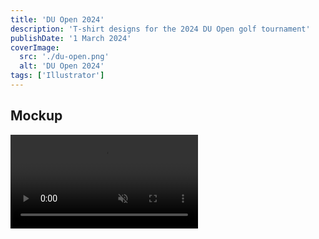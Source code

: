```yaml
---
title: 'DU Open 2024'
description: 'T-shirt designs for the 2024 DU Open golf tournament'
publishDate: '1 March 2024'
coverImage:
  src: './du-open.png'
  alt: 'DU Open 2024'
tags: ['Illustrator']
---
```


## Mockup

<div class="w-full">
<video class="mx-auto" autoplay loop muted playsinline>
  <source src="https://f004.backblazeb2.com/file/payne-portfolio/du-open.mp4" type="video/mp4" />
</video>
</div>
